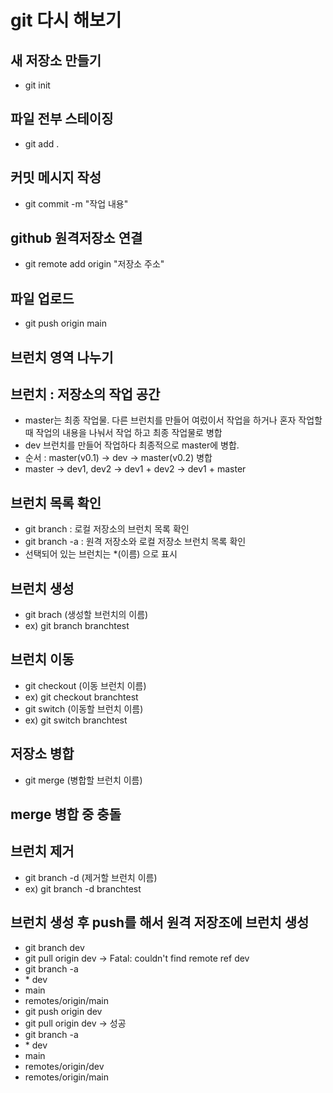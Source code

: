 # git 다시 해보기

## 새 저장소 만들기

- git init

## 파일 전부 스테이징

- git add .

## 커밋 메시지 작성

- git commit -m "작업 내용"

## github 원격저장소 연결

- git remote add origin "저장소 주소"

## 파일 업로드

- git push origin main

## 브런치 영역 나누기

## 브런치 : 저장소의 작업 공간

- master는 최종 작업물. 다른 브런치를 만들어 여렀이서 작업을 하거나 혼자 작업할 때 작업의 내용을 나눠서 작업 하고 최종 작업물로 병합
- dev 브런치를 만들어 작업하다 최종적으로 master에 병합.
- 순서 : master(v0.1) -> dev -> master(v0.2) 병합
- master -> dev1, dev2 -> dev1 + dev2 -> dev1 + master

## 브런치 목록 확인

- git branch : 로컬 저장소의 브런치 목록 확인
- git branch -a : 원격 저장소와 로컬 저장소 브런치 목록 확인
- 선택되어 있는 브런치는 \*(이름) 으로 표시

## 브런치 생성

- git brach (생성할 브런치의 이름)
- ex) git branch branchtest

## 브런치 이동

- git checkout (이동 브런치 이름)
- ex) git checkout branchtest
- git switch (이동할 브런치 이름)
- ex) git switch branchtest

## 저장소 병합

- git merge (병합할 브런치 이름)

## merge 병합 중 충돌

## 브런치 제거

- git branch -d (제거할 브런치 이름)
- ex) git branch -d branchtest

## 브런치 생성 후 push를 해서 원격 저장조에 브런치 생성

- git branch dev
- git pull origin dev -> Fatal: couldn't find remote ref dev
- git branch -a
- \* dev
- main
- remotes/origin/main
- git push origin dev
- git pull origin dev -> 성공
- git branch -a
- \* dev
- main
- remotes/origin/dev
- remotes/origin/main
